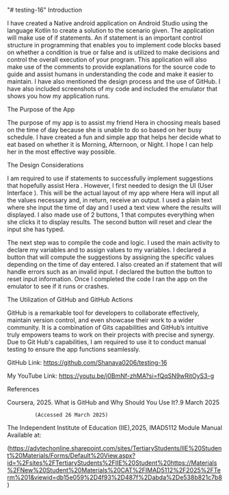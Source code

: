 "# testing-16" 
Introduction  

I have created a Native android application on Android Studio using the language Kotlin to create a solution to the scenario given. The application will make use of if statements. An if statement is an important control structure in programming that enables you to implement code blocks based on whether a condition is true or false and is utilized to make decisions and control the overall execution of your program. This application will also make use of the comments to provide explanations for the source code to guide and assist humans in understanding the code and make it easier to maintain. I have also mentioned the design process and the use of GitHub. I have also included screenshots of my code and included the emulator that shows you how my application runs.  

  

The Purpose of the App 

The purpose of my app is to assist my friend Hera in choosing meals based on the time of day because she is unable to do so based on her busy schedule. I have created a fun and simple app that helps her decide what to eat based on whether it is Morning, Afternoon, or Night. I hope I can help her in the most effective way possible. 

The Design Considerations 

I am required to use if statements to successfully implement suggestions that hopefully assist Hera . However, I first needed to design the UI (User Interface ). This will be the actual layout of my app where Hera will input all the values necessary and, in return, receive an output. I used a plain text where she input the time of day and I used a text view where the results will displayed. I also made use of 2 buttons, 1 that computes everything when she clicks it to display results. The second button will reset and clear the input she has typed. 

The next step was to compile the code and logic. I used the main activity to declare my variables and to assign values to my variables. I declared a button that will compute the suggestions by assigning the specific values depending on the time of day entered. I also created an if statement that will handle errors such as an invalid input. I declared the button the button to reset input information. Once I completed the code I ran the app on the emulator to see if it runs or crashes. 

 

 

 

The Utilization of GitHub and GitHub Actions 

GitHub is a remarkable tool for developers to collaborate effectively, maintain version control, and even showcase their work to a wider community. It is a combination of Gits capabilities and GitHub’s intuitive truly empowers teams to work on their projects with precise and synergy. Due to Git Hub's capabilities, I am required to use it to conduct manual testing to ensure the app functions seamlessly.  

GitHub Link: https://github.com/Shanaya0206/testing-16
 

My YouTube Link: https://youtu.be/j0BmNf-zhMA?si=fQqSN9wRitOyS3-g 

References  

Coursera, 2025. What is GitHub and Why Should You Use It?.9 March 2025 

             (Accessed 26 March 2025) 

The Independent Institute of Education (IIE),2025, IMAD5112 Module Manual Available at: 

(https://advtechonline.sharepoint.com/sites/TertiaryStudents/IIE%20Student%20Materials/Forms/Default%20View.aspx?id=%2Fsites%2FTertiaryStudents%2FIIE%20Student%20https://Materials%2FNew%20Student%20Materials%20CAT%2FIMAD5112%2F2025%2FTerm%201&viewid=db15e059%2D4f93%2D487f%2Dabda%2De538b821c7b8) 

 

 

